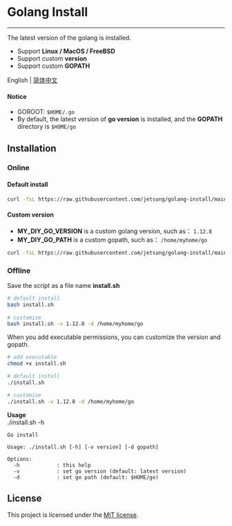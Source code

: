 # Golang Install
---

The latest version of the golang is installed.   
- Support **Linux / MacOS / FreeBSD**
- Support custom **version**  
- Support custom **GOPATH** 
   
English | [简体中文](./README_CN.md)

#### Notice
- GOROOT: `$HOME/.go`
- By default, the latest version of **go version** is installed, and the **GOPATH** directory is ```$HOME/go```

## Installation
### Online
#### Default install 
```sh
curl -fsL https://raw.githubusercontent.com/jetsung/golang-install/main/install.sh | bash
```

#### Custom version   
- **MY_DIY_GO_VERSION** is a custom golang version, such as： ```1.12.8```
- **MY_DIY_GO_PATH** is a custom gopath, such as： ```/home/myhome/go```

```sh
curl -fsL https://raw.githubusercontent.com/jetsung/golang-install/main/install.sh | bash -s -- -v MY_DIY_GO_VERSION -d MY_DIY_GO_PATH
```

### Offline
Save the script as a file name **install.sh**    

```sh
# default install
bash install.sh   
   
# customize  
bash install.sh -v 1.12.8 -d /home/myhome/go 
```
  
When you add executable permissions, you can customize the version and gopath.   
```sh
# add executable
chmod +x install.sh

# default install
./install.sh

# customize 
./install.sh -v 1.12.8 -d /home/myhome/go
```

**Usage**    
./install.sh -h
```
Go install

Usage: ./install.sh [-h] [-v version] [-d gopath]

Options:
  -h            : this help
  -v            : set go version (default: latest version)
  -d            : set go path (default: $HOME/go)
```

## License

This project is licensed under the [MIT license](./LICENSE).